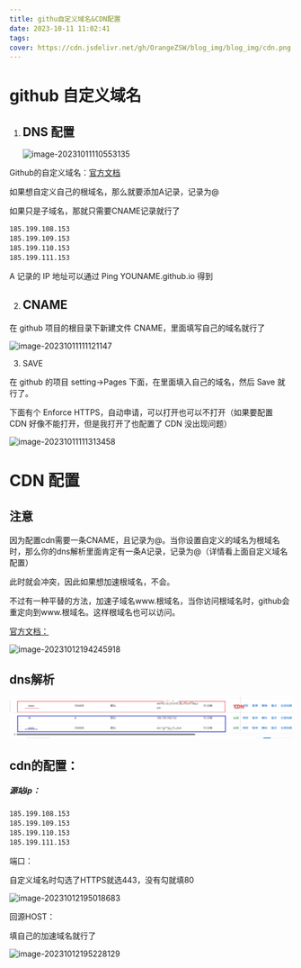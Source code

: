```yaml
---
title: githu自定义域名&CDN配置
date: 2023-10-11 11:02:41
tags:
cover: https://cdn.jsdelivr.net/gh/OrangeZSW/blog_img/blog_img/cdn.png
---
```


# github 自定义域名

1. ## DNS 配置

   ![image-20231011110553135](https://cdn.jsdelivr.net/gh/OrangeZSW/blog_img/blog_img/image-20231011110553135.png)

Github的自定义域名：[官方文档](https://docs.github.com/zh/pages/configuring-a-custom-domain-for-your-github-pages-site/about-custom-domains-and-github-pages)

如果想自定义自己的根域名，那么就要添加A记录，记录为@

如果只是子域名，那就只需要CNAME记录就行了

```sh
185.199.108.153
185.199.109.153
185.199.110.153
185.199.111.153
```

A 记录的 IP 地址可以通过 Ping YOUNAME.github.io 得到

2. ## CNAME

在 github 项目的根目录下新建文件 CNAME，里面填写自己的域名就行了

![image-20231011111121147](https://cdn.jsdelivr.net/gh/OrangeZSW/blog_img/blog_img/image-20231011111121147.png)

3. SAVE

在 github 的项目 setting->Pages 下面，在里面填入自己的域名，然后 Save 就行了。

下面有个 Enforce HTTPS，自动申请，可以打开也可以不打开（如果要配置 CDN 好像不能打开，但是我打开了也配置了 CDN 没出现问题）

![image-20231011111313458](https://cdn.jsdelivr.net/gh/OrangeZSW/blog_img/blog_img/image-20231011111313458.png)

# CDN 配置

## 注意

因为配置cdn需要一条CNAME，且记录为@。当你设置自定义的域名为根域名时，那么你的dns解析里面肯定有一条A记录，记录为@（详情看上面自定义域名配置）

此时就会冲突，因此如果想加速根域名，不会。

不过有一种平替的方法，加速子域名www.根域名，当你访问根域名时，github会重定向到www.根域名。这样根域名也可以访问。

[官方文档：](https://docs.github.com/zh/pages/configuring-a-custom-domain-for-your-github-pages-site/about-custom-domains-and-github-pages)

![image-20231012194245918](https://cdn.jsdelivr.net/gh/OrangeZSW/blog_img/blog_img/image-20231012194245918.png)

## dns解析

![image-20231012194820619](./githu%E8%87%AA%E5%AE%9A%E4%B9%89%E5%9F%9F%E5%90%8D-CDN%E9%85%8D%E7%BD%AE_image/image-20231012194820619.png)

## cdn的配置：

##### 源站ip：

```bash
185.199.108.153
185.199.109.153
185.199.110.153
185.199.111.153
```

端口：

自定义域名时勾选了HTTPS就选443，没有勾就填80

![image-20231012195018683](https://cdn.jsdelivr.net/gh/OrangeZSW/blog_img/blog_img/image-20231012195018683.png)

回源HOST：

填自己的加速域名就行了

![image-20231012195228129](https://cdn.jsdelivr.net/gh/OrangeZSW/blog_img/blog_img/image-20231012195228129.png)
